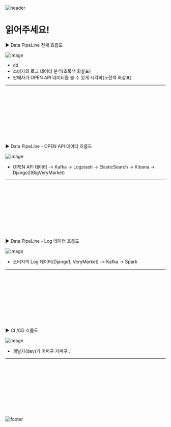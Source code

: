 ![header](https://capsule-render.vercel.app/api?type=soft&color=auto&height=300&section=header&text=Hello%20VeryMarket!&fontColor=f7f5f5&fontSize=50)

# 읽어주세요!

▶ Data PipeLine 전체 흐름도

![image](https://user-images.githubusercontent.com/97893538/172749345-7a7858ad-c3f9-459e-9f12-24eff6db299b.png)

- dd
- 소비자의 로그 데이터 분석(초록색 화살표)
- 판매자가 OPEN API 데이터를 볼 수 있게 시각화(노란색 화살표)

---

<br/>
<br/>
<br/>
<br/>
<br/>
<br/>
<br/>
<br/>
<br/>

▶ Data PipeLine - OPEN API 데이터 흐름도

![image](https://user-images.githubusercontent.com/97893538/172749388-fc7f25b6-9634-4d0b-8bfe-e7dd9dfceef9.png)

- OPEN API 데이터 -> Kafka -> Logstash -> ElasticSearch -> Kibana -> Django2(BigVeryMarket)

---

<br/>
<br/>
<br/>
<br/>
<br/>
<br/>
<br/>
<br/>
<br/>

▶ Data PipeLine - Log 데이터 흐름도

![image](https://user-images.githubusercontent.com/97893538/172749421-fd9cee3b-1dc3-49be-9dbd-1a4c789da0c9.png)

- 소비자의 Log 데이터(Django1, VeryMarket) -> Kafka -> Spark

---

<br/>
<br/>
<br/>
<br/>
<br/>
<br/>
<br/>
<br/>
<br/>

▶ CI /CD 흐름도

![image](https://user-images.githubusercontent.com/97893538/172749463-1855be13-d3a2-421b-b03b-23fd201b9468.png)

- 개발자(dev)가 어쩌구 저쩌구..

---

<br/>
<br/>
<br/>
<br/>
<br/>
<br/>
<br/>
<br/>
<br/>

![footer](https://capsule-render.vercel.app/api?type=soft&color=auto&height=300&section=footer&text=See%20you%20again%20VeryMarket!&fontColor=f7f5f5&fontSize=50)
